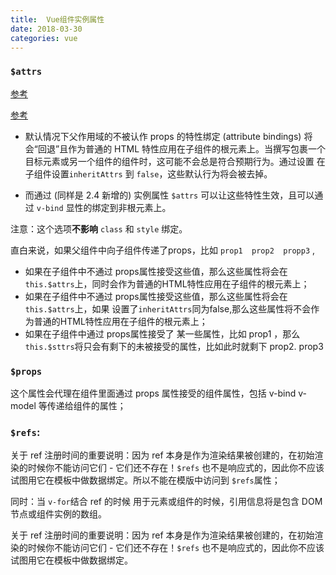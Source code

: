 ```yaml
---
title:  Vue组件实例属性
date: 2018-03-30
categories: vue
---
```


### `$attrs`

[参考](http://www.jb51.net/article/132371.htm)

[参考](https://juejin.im/post/596c7af1f265da6c251906c0)

* 默认情况下父作用域的不被认作 props 的特性绑定 (attribute bindings) 将会“回退”且作为普通的 HTML 特性应用在子组件的根元素上。当撰写包裹一个目标元素或另一个组件的组件时，这可能不会总是符合预期行为。通过设置 在子组件设置`inheritAttrs` 到 `false`，这些默认行为将会被去掉。


* 而通过 (同样是 2.4 新增的) 实例属性 `$attrs` 可以让这些特性生效，且可以通过 `v-bind` 显性的绑定到非根元素上。

注意：这个选项**不影响** `class` 和 `style` 绑定。

直白来说，如果父组件中向子组件传递了props，比如 `prop1  prop2  propp3` ,

*  如果在子组件中不通过 props属性接受这些值，那么这些属性将会在 `this.$attrs`上，同时会作为普通的HTML特性应用在子组件的根元素上；
*  如果在子组件中不通过 props属性接受这些值，那么这些属性将会在 `this.$attrs`上，如果 设置了`inheritAttrs`同为false,那么这些属性将不会作为普通的HTML特性应用在子组件的根元素上；
*  如果在子组件中通过 props属性接受了 某一些属性，比如 prop1 ，那么`this.$sttrs`将只会有剩下的未被接受的属性，比如此时就剩下 prop2. prop3

### `$props` 

这个属性会代理在组件里面通过 props 属性接受的组件属性，包括 v-bind v-model 等传递给组件的属性；

### `$refs`:

 关于 ref 注册时间的重要说明：因为 ref 本身是作为渲染结果被创建的，在初始渲染的时候你不能访问它们 - 它们还不存在！`$refs` 也不是响应式的，因此你不应该试图用它在模板中做数据绑定。所以不能在模版中访问到 `$refs`属性；

同时：当 `v-for`结合 ref 的时候 用于元素或组件的时候，引用信息将是包含 DOM 节点或组件实例的数组。

关于 ref 注册时间的重要说明：因为 ref 本身是作为渲染结果被创建的，在初始渲染的时候你不能访问它们 - 它们还不存在！`$refs` 也不是响应式的，因此你不应该试图用它在模板中做数据绑定。

